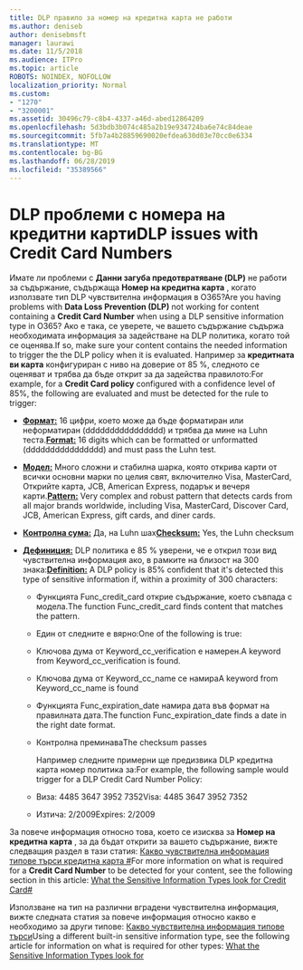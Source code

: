 ```yaml
---
title: DLP правило за номер на кредитна карта не работи
ms.author: deniseb
author: denisebmsft
manager: laurawi
ms.date: 11/5/2018
ms.audience: ITPro
ms.topic: article
ROBOTS: NOINDEX, NOFOLLOW
localization_priority: Normal
ms.custom:
- "1270"
- "3200001"
ms.assetid: 30496c79-c8b4-4337-a46d-abed12864209
ms.openlocfilehash: 5d3bdb3b074c485a2b19e934724ba6e74c84deae
ms.sourcegitcommit: 5fb7a4b28859690020efdea630d03e70cc0e6334
ms.translationtype: MT
ms.contentlocale: bg-BG
ms.lasthandoff: 06/28/2019
ms.locfileid: "35389566"
---
```

# <a name="dlp-issues-with-credit-card-numbers"></a><span data-ttu-id="3d000-102">DLP проблеми с номера на кредитни карти</span><span class="sxs-lookup"><span data-stu-id="3d000-102">DLP issues with Credit Card Numbers</span></span>

<span data-ttu-id="3d000-103">Имате ли проблеми с **Данни загуба предотвратяване (DLP)** не работи за съдържание, съдържаща **Номер на кредитна карта** , когато използвате тип DLP чувствителна информация в O365?</span><span class="sxs-lookup"><span data-stu-id="3d000-103">Are you having problems with **Data Loss Prevention (DLP)** not working for content containing a **Credit Card Number** when using a DLP sensitive information type in O365?</span></span> <span data-ttu-id="3d000-104">Ако е така, се уверете, че вашето съдържание съдържа необходимата информация за задействане на DLP политика, когато той се оценява.</span><span class="sxs-lookup"><span data-stu-id="3d000-104">If so, make sure your content contains the needed information to trigger the the DLP policy when it is evaluated.</span></span> <span data-ttu-id="3d000-105">Например за **кредитната ви карта** конфигуриран с ниво на доверие от 85 %, следното се оценяват и трябва да бъде открит за да задейства правилото:</span><span class="sxs-lookup"><span data-stu-id="3d000-105">For example, for a **Credit Card policy** configured with a confidence level of 85%, the following are evaluated and must be detected for the rule to trigger:</span></span>
  
- <span data-ttu-id="3d000-106">**[Формат:](https://docs.microsoft.com/office365/securitycompliance/what-the-sensitive-information-types-look-for#format-19)** 16 цифри, което може да бъде форматиран или неформатиран (dddddddddddddddd) и трябва да мине на Luhn теста.</span><span class="sxs-lookup"><span data-stu-id="3d000-106">**[Format:](https://docs.microsoft.com/office365/securitycompliance/what-the-sensitive-information-types-look-for#format-19)** 16 digits which can be formatted or unformatted (dddddddddddddddd) and must pass the Luhn test.</span></span>

- <span data-ttu-id="3d000-107">**[Модел:](https://docs.microsoft.com/office365/securitycompliance/what-the-sensitive-information-types-look-for#pattern-19)** Много сложни и стабилна шарка, която открива карти от всички основни марки по целия свят, включително Visa, MasterCard, Открийте карта, JCB, American Express, подарък и вечеря карти.</span><span class="sxs-lookup"><span data-stu-id="3d000-107">**[Pattern:](https://docs.microsoft.com/office365/securitycompliance/what-the-sensitive-information-types-look-for#pattern-19)** Very complex and robust pattern that detects cards from all major brands worldwide, including Visa, MasterCard, Discover Card, JCB, American Express, gift cards, and diner cards.</span></span>

- <span data-ttu-id="3d000-108">**[Контролна сума:](https://docs.microsoft.com/office365/securitycompliance/what-the-sensitive-information-types-look-for#checksum-19)** Да, на Luhn шах</span><span class="sxs-lookup"><span data-stu-id="3d000-108">**[Checksum:](https://docs.microsoft.com/office365/securitycompliance/what-the-sensitive-information-types-look-for#checksum-19)** Yes, the Luhn checksum</span></span>

- <span data-ttu-id="3d000-109">**[Дефиниция:](https://docs.microsoft.com/office365/securitycompliance/what-the-sensitive-information-types-look-for#definition-19)** DLP политика е 85 % уверени, че е открил този вид чувствителна информация ако, в рамките на близост на 300 знака:</span><span class="sxs-lookup"><span data-stu-id="3d000-109">**[Definition:](https://docs.microsoft.com/office365/securitycompliance/what-the-sensitive-information-types-look-for#definition-19)** A DLP policy is 85% confident that it's detected this type of sensitive information if, within a proximity of 300 characters:</span></span>

  - <span data-ttu-id="3d000-110">Функцията Func_credit_card открие съдържание, което съвпада с модела.</span><span class="sxs-lookup"><span data-stu-id="3d000-110">The function Func_credit_card finds content that matches the pattern.</span></span>

  - <span data-ttu-id="3d000-111">Един от следните е вярно:</span><span class="sxs-lookup"><span data-stu-id="3d000-111">One of the following is true:</span></span>

  - <span data-ttu-id="3d000-112">Ключова дума от Keyword_cc_verification е намерен.</span><span class="sxs-lookup"><span data-stu-id="3d000-112">A keyword from Keyword_cc_verification is found.</span></span>

  - <span data-ttu-id="3d000-113">Ключова дума от Keyword_cc_name се намира</span><span class="sxs-lookup"><span data-stu-id="3d000-113">A keyword from Keyword_cc_name is found</span></span>

  - <span data-ttu-id="3d000-114">Функцията Func_expiration_date намира дата във формат на правилната дата.</span><span class="sxs-lookup"><span data-stu-id="3d000-114">The function Func_expiration_date finds a date in the right date format.</span></span>

  - <span data-ttu-id="3d000-115">Контролна преминава</span><span class="sxs-lookup"><span data-stu-id="3d000-115">The checksum passes</span></span>

    <span data-ttu-id="3d000-116">Например следните примерни ще предизвика DLP кредитна карта номер политика за:</span><span class="sxs-lookup"><span data-stu-id="3d000-116">For example, the following sample would trigger for a DLP Credit Card Number Policy:</span></span>

  - <span data-ttu-id="3d000-117">Виза: 4485 3647 3952 7352</span><span class="sxs-lookup"><span data-stu-id="3d000-117">Visa: 4485 3647 3952 7352</span></span>
  
  - <span data-ttu-id="3d000-118">Изтича: 2/2009</span><span class="sxs-lookup"><span data-stu-id="3d000-118">Expires: 2/2009</span></span>

<span data-ttu-id="3d000-119">За повече информация относно това, което се изисква за **Номер на кредитна карта** , за да бъдат открити за вашето съдържание, вижте следващия раздел в тази статия: [Какво чувствителна информация типове търси кредитна карта #](https://docs.microsoft.com/office365/securitycompliance/what-the-sensitive-information-types-look-for#credit-card-number)</span><span class="sxs-lookup"><span data-stu-id="3d000-119">For more information on what is required for a **Credit Card Number** to be detected for your content, see the following section in this article: [What the Sensitive Information Types look for Credit Card#](https://docs.microsoft.com/office365/securitycompliance/what-the-sensitive-information-types-look-for#credit-card-number)</span></span>
  
<span data-ttu-id="3d000-120">Използване на тип на различни вградени чувствителна информация, вижте следната статия за повече информация относно какво е необходимо за други типове: [Какво чувствителна информация типове търси](https://docs.microsoft.com/office365/securitycompliance/what-the-sensitive-information-types-look-for)</span><span class="sxs-lookup"><span data-stu-id="3d000-120">Using a different built-in sensitive information type, see the following article for information on what is required for other types: [What the Sensitive Information Types look for](https://docs.microsoft.com/office365/securitycompliance/what-the-sensitive-information-types-look-for)</span></span>
  